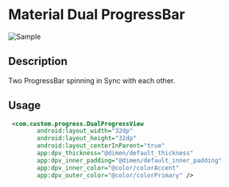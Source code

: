 # Material Dual ProgressBar
![Sample](https://raw.github.com/pollux-/DualProgressBar/master/raw/anim.gif)

## Description
Two ProgressBar spinning in Sync with each other.
## Usage
```xml
 <com.custom.progress.DualProgressView
        android:layout_width="32dp"
        android:layout_height="32dp"
        android:layout_centerInParent="true"
        app:dpv_thickness="@dimen/default_thickness"
        app:dpv_inner_padding="@dimen/default_inner_padding"
        app:dpv_inner_color="@color/colorAccent"
        app:dpv_outer_color="@color/colorPrimary" />
```

